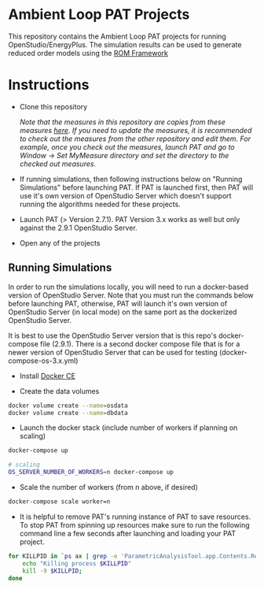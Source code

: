 # Ambient Loop PAT Projects

This repository contains the Ambient Loop PAT projects for running OpenStudio/EnergyPlus. The 
simulation results can be used to generate reduced order models using the [ROM Framework](https://github.com/nllong/ROM-Framework)


# Instructions

* Clone this repository

    *Note that the measures in this repository are copies from these measures [here](https://github.com/nllong/ambient-loop-measures). 
    If you need to update the measures, it is recommended to check out the measures from the other repository and edit them.
    For example, once you check out the measures, launch PAT and go to Window -> Set MyMeasure directory 
    and set the directory to the checked out measures.*
    
* If running simulations, then following instructions below on "Running Simulations" before launching PAT. If PAT is launched first, then PAT will use it's own version of OpenStudio Server which doesn't support running the algorithms needed for these projects. 

* Launch PAT (> Version 2.7.1). PAT Version 3.x works as well but only against the 2.9.1 OpenStudio Server.

* Open any of the projects

## Running Simulations

In order to run the simulations locally, you will need to run a docker-based version of OpenStudio Server. Note that you must run the commands below before launching PAT, otherwise, PAT will launch it's own version of OpenStudio Server (in local mode) on the same port as the dockerized OpenStudio Server.

It is best to use the OpenStudio Server version that is this repo's docker-compose file (2.9.1). There is a second docker compose file that is for a newer version of OpenStudio Server that can be used for testing (docker-compose-os-3.x.yml)

* Install [Docker CE](https://docs.docker.com/install/)

* Create the data volumes
```bash
docker volume create --name=osdata
docker volume create --name=dbdata
```

* Launch the docker stack (include number of workers if planning on scaling)

```bash
docker-compose up

# scaling
OS_SERVER_NUMBER_OF_WORKERS=n docker-compose up
```

* Scale the number of workers (from n above, if desired)

```bash
docker-compose scale worker=n
```

* It is helpful to remove PAT's running instance of PAT to save resources. To stop PAT from spinning up resources make sure to run the following command line a few seconds after launching and loading your PAT project.

```bash
for KILLPID in `ps ax | grep -e 'ParametricAnalysisTool.app.Contents.Resources.ruby.bin.ruby' -e 'mongod.*--logpath' -e 'delayed_job' -e 'rails' | grep -v grep | awk '{print $1;}'`; do 
	echo "Killing process $KILLPID"
	kill -9 $KILLPID;
done
```

